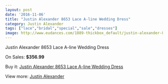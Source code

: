 ```yaml
---
layout: post
date: '2016-11-06'
title: "Justin Alexander 8653 Lace A-line Wedding Dress"
category: Justin Alexander
tags: ["lace","bridal","special","sale","dresses"]
image: http://www.eudances.com/1889-thickbox_default/justin-alexander-8653-lace-a-line-wedding-dress.jpg
---
```

Justin Alexander 8653 Lace A-line Wedding Dress

On Sales: **$356.99**
<a href="https://www.eudances.com/en/justin-alexander/647-justin-alexander-8653-lace-a-line-wedding-dress.html"><amp-img layout="responsive" width="600" height="600" src="//www.eudances.com/1889-thickbox_default/justin-alexander-8653-lace-a-line-wedding-dress.jpg" alt="Justin Alexander 8653 Lace A-line Wedding Dress 0" /></a>
<a href="https://www.eudances.com/en/justin-alexander/647-justin-alexander-8653-lace-a-line-wedding-dress.html"><amp-img layout="responsive" width="600" height="600" src="//www.eudances.com/1892-thickbox_default/justin-alexander-8653-lace-a-line-wedding-dress.jpg" alt="Justin Alexander 8653 Lace A-line Wedding Dress 1" /></a>
<a href="https://www.eudances.com/en/justin-alexander/647-justin-alexander-8653-lace-a-line-wedding-dress.html"><amp-img layout="responsive" width="600" height="600" src="//www.eudances.com/1891-thickbox_default/justin-alexander-8653-lace-a-line-wedding-dress.jpg" alt="Justin Alexander 8653 Lace A-line Wedding Dress 2" /></a>
<a href="https://www.eudances.com/en/justin-alexander/647-justin-alexander-8653-lace-a-line-wedding-dress.html"><amp-img layout="responsive" width="600" height="600" src="//www.eudances.com/1890-thickbox_default/justin-alexander-8653-lace-a-line-wedding-dress.jpg" alt="Justin Alexander 8653 Lace A-line Wedding Dress 3" /></a>

Buy it: [Justin Alexander 8653 Lace A-line Wedding Dress](https://www.eudances.com/en/justin-alexander/647-justin-alexander-8653-lace-a-line-wedding-dress.html "Justin Alexander 8653 Lace A-line Wedding Dress")

View more: [Justin Alexander](https://www.eudances.com/en/7-justin-alexander "Justin Alexander")